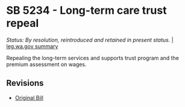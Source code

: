 # SB 5234 - Long-term care trust repeal
*Status: By resolution, reintroduced and retained in present status.* | [leg.wa.gov summary](https://app.leg.wa.gov/billsummary?BillNumber=5234&Year=2021)

Repealing the long-term services and supports trust program and the premium assessment on wages.

## Revisions
* [Original Bill](1/)
